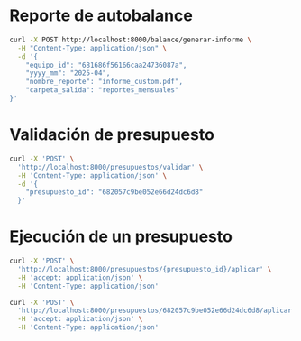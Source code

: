 
# Reporte de autobalance 

```bash
curl -X POST http://localhost:8000/balance/generar-informe \
  -H "Content-Type: application/json" \
  -d '{
    "equipo_id": "681686f56166caa24736087a",
    "yyyy_mm": "2025-04",
    "nombre_reporte": "informe_custom.pdf",
    "carpeta_salida": "reportes_mensuales"
}'
```

# Validación de presupuesto

```bash
curl -X 'POST' \
  'http://localhost:8000/presupuestos/validar' \
  -H 'Content-Type: application/json' \
  -d '{
    "presupuesto_id": "682057c9be052e66d24dc6d8"
  }'
```

# Ejecución de un presupuesto

```bash
curl -X 'POST' \
  'http://localhost:8000/presupuestos/{presupuesto_id}/aplicar' \
  -H 'accept: application/json' \
  -H 'Content-Type: application/json'
```


```bash
curl -X 'POST' \
  'http://localhost:8000/presupuestos/682057c9be052e66d24dc6d8/aplicar' \
  -H 'accept: application/json' \
  -H 'Content-Type: application/json'
```